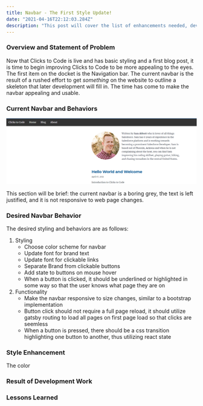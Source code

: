 ```yaml
---
title: Navbar - The First Style Update!
date: "2021-04-16T22:12:03.284Z"
description: "This post will cover the list of enhancements needed, development work, and a brief retro at the end."
---
```


### Overview and Statement of Problem

Now that Clicks to Code is live and has basic styling and a first blog post, it is time to begin improving Clicks to Code to be more appealing to the eyes. The first item on the docket is the Navigation bar. The current navbar is the result of a rushed effort to  get *something* on the website to outline a skeleton that later development will fill in. The time has come to make the navbar appealing and usable.

### Current Navbar and Behaviors

![Image of current navbar](current-navbar.png)

This section will be brief: the current navbar is a boring grey, the text is left justified, and it is not responsive to web page changes.

### Desired Navbar Behavior

The desired styling and behaviors are as follows:

1. Styling
    - Choose color scheme for navbar
    - Update font for brand text
    - Update font for clickable links
    - Separate Brand from clickable buttons
    - Add state to buttons on mouse hover
    - When a button is clicked, it should be underlined or highlighted in some way so that the user knows what page they are on 
2. Functionality
    - Make the navbar responsive to size changes, similar to a bootstrap implementation
    - Button click should not require a full page reload, it should utilize gatsby routing to load all pages on first page load so that clicks are seemless
    - When a button is pressed, there should be a css transition highlighting one button to another, thus utilizing react state

### Style Enhancement

The color 


### Result of Development Work

### Lessons Learned